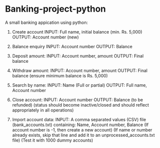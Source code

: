 # Banking-project-python

A small banking appication using python:

1. Create account
INPUT: Full name, initial balance (min. Rs. 5,000)
OUTPUT: Account number (new)

2. Balance enquiry
INPUT: Account number
OUTPUT: Balance

3. Deposit amount:
INPUT: Account number, amount
OUTPUT: Final balance

4. Withdraw amount:
INPUT: Account number, amount
OUTPUT: Final balance (ensure minimum balance is Rs. 5,000)

5. Search by name:
INPUT: Name (Full or partial)
OUTPUT: Full name, Account number

6. Close account:
INPUT: Account number
OUTPUT: Balance (to be refunded) (status should become inactive/closed and should reflect appropriately in all operations)

7. Import account data:
INPUT: A comma separated values (CSV) file (bank_accounts.txt) containing: Name, Account number, Balance
(If account number is -1, then create a new account)
(If name or number already exists, skip that line and add it to an unprocessed_accounts.txt file)
(Test it with 1000 dummy accounts)
